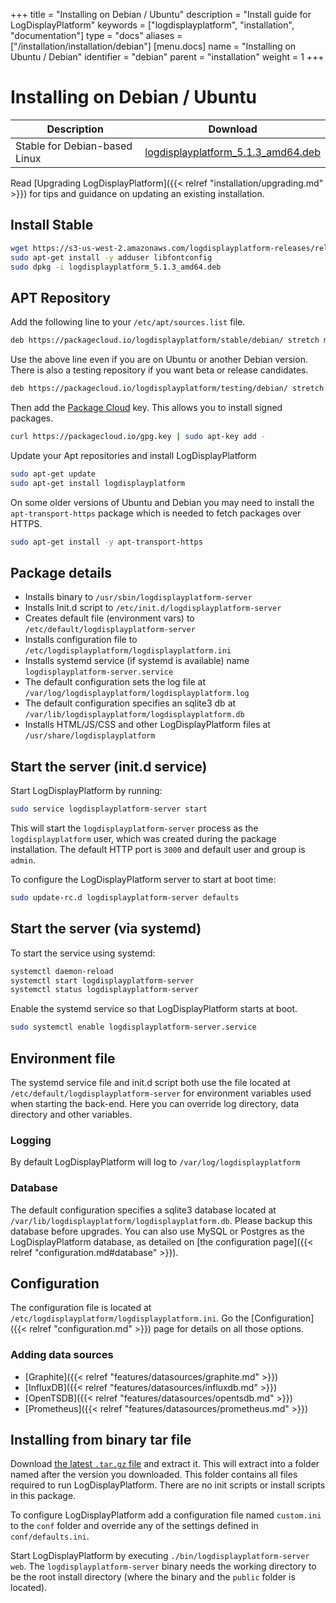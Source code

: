 +++
title = "Installing on Debian / Ubuntu"
description = "Install guide for LogDisplayPlatform"
keywords = ["logdisplayplatform", "installation", "documentation"]
type = "docs"
aliases = ["/installation/installation/debian"]
[menu.docs]
name = "Installing on Ubuntu / Debian"
identifier = "debian"
parent = "installation"
weight = 1
+++

# Installing on Debian / Ubuntu

Description | Download
------------ | -------------
Stable for Debian-based Linux | [logdisplayplatform_5.1.3_amd64.deb](https://s3-us-west-2.amazonaws.com/logdisplayplatform-releases/release/logdisplayplatform_5.1.3_amd64.deb)
<!--
Beta for Debian-based Linux | [logdisplayplatform_5.1.0-beta1_amd64.deb](https://s3-us-west-2.amazonaws.com/logdisplayplatform-releases/release/logdisplayplatform_5.1.0-beta1_amd64.deb)
-->

Read [Upgrading LogDisplayPlatform]({{< relref "installation/upgrading.md" >}}) for tips and guidance on updating an existing
installation.

## Install Stable


```bash
wget https://s3-us-west-2.amazonaws.com/logdisplayplatform-releases/release/logdisplayplatform_5.1.3_amd64.deb
sudo apt-get install -y adduser libfontconfig
sudo dpkg -i logdisplayplatform_5.1.3_amd64.deb
```

<!-- ## Install Latest Beta
```bash
wget https://s3-us-west-2.amazonaws.com/logdisplayplatform-releases/release/logdisplayplatform_5.1.0-beta1_amd64.deb
sudo apt-get install -y adduser libfontconfig
sudo dpkg -i logdisplayplatform_5.1.0-beta1_amd64.deb
``` -->

## APT Repository

Add the following line to your `/etc/apt/sources.list` file.

```bash
deb https://packagecloud.io/logdisplayplatform/stable/debian/ stretch main
```

Use the above line even if you are on Ubuntu or another Debian version.
There is also a testing repository if you want beta or release
candidates.

```bash
deb https://packagecloud.io/logdisplayplatform/testing/debian/ stretch main
```

Then add the [Package Cloud](https://packagecloud.io/logdisplayplatform) key. This
allows you to install signed packages.

```bash
curl https://packagecloud.io/gpg.key | sudo apt-key add -
```

Update your Apt repositories and install LogDisplayPlatform

```bash
sudo apt-get update
sudo apt-get install logdisplayplatform
```

On some older versions of Ubuntu and Debian you may need to install the
`apt-transport-https` package which is needed to fetch packages over
HTTPS.

```bash
sudo apt-get install -y apt-transport-https
```

## Package details

- Installs binary to `/usr/sbin/logdisplayplatform-server`
- Installs Init.d script to `/etc/init.d/logdisplayplatform-server`
- Creates default file (environment vars) to `/etc/default/logdisplayplatform-server`
- Installs configuration file to `/etc/logdisplayplatform/logdisplayplatform.ini`
- Installs systemd service (if systemd is available) name `logdisplayplatform-server.service`
- The default configuration sets the log file at `/var/log/logdisplayplatform/logdisplayplatform.log`
- The default configuration specifies an sqlite3 db at `/var/lib/logdisplayplatform/logdisplayplatform.db`
- Installs HTML/JS/CSS and other LogDisplayPlatform files at `/usr/share/logdisplayplatform`

## Start the server (init.d service)

Start LogDisplayPlatform by running:

```bash
sudo service logdisplayplatform-server start
```

This will start the `logdisplayplatform-server` process as the `logdisplayplatform` user,
which was created during the package installation. The default HTTP port
is `3000` and default user and group is `admin`.

To configure the LogDisplayPlatform server to start at boot time:

```bash
sudo update-rc.d logdisplayplatform-server defaults
```

## Start the server (via systemd)

To start the service using systemd:

```bash
systemctl daemon-reload
systemctl start logdisplayplatform-server
systemctl status logdisplayplatform-server
```

Enable the systemd service so that LogDisplayPlatform starts at boot.

```bash
sudo systemctl enable logdisplayplatform-server.service
```

## Environment file

The systemd service file and init.d script both use the file located at
`/etc/default/logdisplayplatform-server` for environment variables used when
starting the back-end. Here you can override log directory, data
directory and other variables.

### Logging

By default LogDisplayPlatform will log to `/var/log/logdisplayplatform`

### Database

The default configuration specifies a sqlite3 database located at
`/var/lib/logdisplayplatform/logdisplayplatform.db`. Please backup this database before
upgrades. You can also use MySQL or Postgres as the LogDisplayPlatform database, as detailed on [the configuration page]({{< relref "configuration.md#database" >}}).

## Configuration

The configuration file is located at `/etc/logdisplayplatform/logdisplayplatform.ini`.  Go the
[Configuration]({{< relref "configuration.md" >}}) page for details on all
those options.

### Adding data sources

- [Graphite]({{< relref "features/datasources/graphite.md" >}})
- [InfluxDB]({{< relref "features/datasources/influxdb.md" >}})
- [OpenTSDB]({{< relref "features/datasources/opentsdb.md" >}})
- [Prometheus]({{< relref "features/datasources/prometheus.md" >}})

## Installing from binary tar file

Download [the latest `.tar.gz` file](https://logdisplayplatform.com/get) and
extract it.  This will extract into a folder named after the version you
downloaded. This folder contains all files required to run LogDisplayPlatform.  There are
no init scripts or install scripts in this package.

To configure LogDisplayPlatform add a configuration file named `custom.ini` to the
`conf` folder and override any of the settings defined in
`conf/defaults.ini`.

Start LogDisplayPlatform by executing `./bin/logdisplayplatform-server web`. The `logdisplayplatform-server`
binary needs the working directory to be the root install directory (where the
binary and the `public` folder is located).
